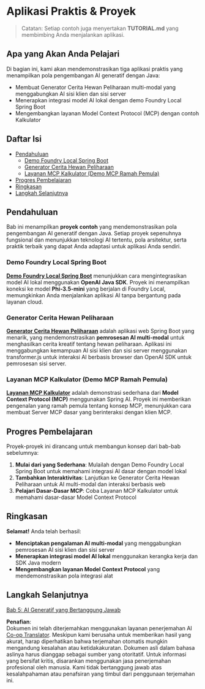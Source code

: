 <!--
CO_OP_TRANSLATOR_METADATA:
{
  "original_hash": "da1b6d87b8a73306b29f9a1bdd681221",
  "translation_date": "2025-07-21T19:45:40+00:00",
  "source_file": "04-PracticalSamples/README.md",
  "language_code": "id"
}
-->
# Aplikasi Praktis & Proyek

> Catatan: Setiap contoh juga menyertakan **TUTORIAL.md** yang membimbing Anda menjalankan aplikasi.

## Apa yang Akan Anda Pelajari
Di bagian ini, kami akan mendemonstrasikan tiga aplikasi praktis yang menampilkan pola pengembangan AI generatif dengan Java:
- Membuat Generator Cerita Hewan Peliharaan multi-modal yang menggabungkan AI sisi klien dan sisi server
- Menerapkan integrasi model AI lokal dengan demo Foundry Local Spring Boot
- Mengembangkan layanan Model Context Protocol (MCP) dengan contoh Kalkulator

## Daftar Isi

- [Pendahuluan](../../../04-PracticalSamples)
  - [Demo Foundry Local Spring Boot](../../../04-PracticalSamples)
  - [Generator Cerita Hewan Peliharaan](../../../04-PracticalSamples)
  - [Layanan MCP Kalkulator (Demo MCP Ramah Pemula)](../../../04-PracticalSamples)
- [Progres Pembelajaran](../../../04-PracticalSamples)
- [Ringkasan](../../../04-PracticalSamples)
- [Langkah Selanjutnya](../../../04-PracticalSamples)

## Pendahuluan

Bab ini menampilkan **proyek contoh** yang mendemonstrasikan pola pengembangan AI generatif dengan Java. Setiap proyek sepenuhnya fungsional dan menunjukkan teknologi AI tertentu, pola arsitektur, serta praktik terbaik yang dapat Anda adaptasi untuk aplikasi Anda sendiri.

### Demo Foundry Local Spring Boot

**[Demo Foundry Local Spring Boot](foundrylocal/README.md)** menunjukkan cara mengintegrasikan model AI lokal menggunakan **OpenAI Java SDK**. Proyek ini menampilkan koneksi ke model **Phi-3.5-mini** yang berjalan di Foundry Local, memungkinkan Anda menjalankan aplikasi AI tanpa bergantung pada layanan cloud.

### Generator Cerita Hewan Peliharaan

**[Generator Cerita Hewan Peliharaan](petstory/README.md)** adalah aplikasi web Spring Boot yang menarik, yang mendemonstrasikan **pemrosesan AI multi-modal** untuk menghasilkan cerita kreatif tentang hewan peliharaan. Aplikasi ini menggabungkan kemampuan AI sisi klien dan sisi server menggunakan transformer.js untuk interaksi AI berbasis browser dan OpenAI SDK untuk pemrosesan sisi server.

### Layanan MCP Kalkulator (Demo MCP Ramah Pemula)

**[Layanan MCP Kalkulator](mcp/calculator/README.md)** adalah demonstrasi sederhana dari **Model Context Protocol (MCP)** menggunakan Spring AI. Proyek ini memberikan pengenalan yang ramah pemula tentang konsep MCP, menunjukkan cara membuat Server MCP dasar yang berinteraksi dengan klien MCP.

## Progres Pembelajaran

Proyek-proyek ini dirancang untuk membangun konsep dari bab-bab sebelumnya:

1. **Mulai dari yang Sederhana**: Mulailah dengan Demo Foundry Local Spring Boot untuk memahami integrasi AI dasar dengan model lokal
2. **Tambahkan Interaktivitas**: Lanjutkan ke Generator Cerita Hewan Peliharaan untuk AI multi-modal dan interaksi berbasis web
3. **Pelajari Dasar-Dasar MCP**: Coba Layanan MCP Kalkulator untuk memahami dasar-dasar Model Context Protocol

## Ringkasan

**Selamat!** Anda telah berhasil:

- **Menciptakan pengalaman AI multi-modal** yang menggabungkan pemrosesan AI sisi klien dan sisi server
- **Menerapkan integrasi model AI lokal** menggunakan kerangka kerja dan SDK Java modern
- **Mengembangkan layanan Model Context Protocol** yang mendemonstrasikan pola integrasi alat

## Langkah Selanjutnya

[Bab 5: AI Generatif yang Bertanggung Jawab](../05-ResponsibleGenAI/README.md)

**Penafian**:  
Dokumen ini telah diterjemahkan menggunakan layanan penerjemahan AI [Co-op Translator](https://github.com/Azure/co-op-translator). Meskipun kami berusaha untuk memberikan hasil yang akurat, harap diperhatikan bahwa terjemahan otomatis mungkin mengandung kesalahan atau ketidakakuratan. Dokumen asli dalam bahasa aslinya harus dianggap sebagai sumber yang otoritatif. Untuk informasi yang bersifat kritis, disarankan menggunakan jasa penerjemahan profesional oleh manusia. Kami tidak bertanggung jawab atas kesalahpahaman atau penafsiran yang timbul dari penggunaan terjemahan ini.